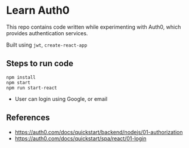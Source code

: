 # Learn Auth0

This repo contains code written while experimenting with Auth0, which provides authentication services.

Built using `jwt`, `create-react-app`

## Steps to run code

```
npm install
npm start
npm run start-react
```
* User can login using Google, or email

## References

* https://auth0.com/docs/quickstart/backend/nodejs/01-authorization
* https://auth0.com/docs/quickstart/spa/react/01-login

